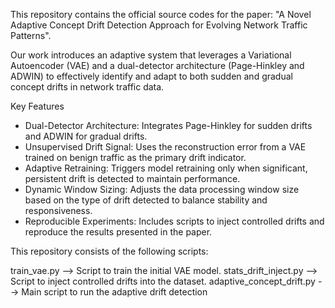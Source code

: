 This repository contains the official source codes for the paper: "A Novel Adaptive Concept Drift Detection Approach for Evolving Network Traffic Patterns".

Our work introduces an adaptive system that leverages a Variational Autoencoder (VAE) and a dual-detector architecture (Page-Hinkley and ADWIN) to effectively identify and adapt to both sudden and gradual concept drifts in network traffic data.

Key Features

-   Dual-Detector Architecture: Integrates Page-Hinkley for sudden drifts and ADWIN for gradual drifts.
-   Unsupervised Drift Signal: Uses the reconstruction error from a VAE trained on benign traffic as the primary drift indicator.
-   Adaptive Retraining: Triggers model retraining only when significant, persistent drift is detected to maintain performance.
-   Dynamic Window Sizing: Adjusts the data processing window size based on the type of drift detected to balance stability and responsiveness.
-   Reproducible Experiments: Includes scripts to inject controlled drifts and reproduce the results presented in the paper.

This repository consists of the following scripts:

train_vae.py                 --> Script to train the initial VAE model.
stats_drift_inject.py        --> Script to inject controlled drifts into the dataset.
adaptive_concept_drift.py    --> Main script to run the adaptive drift detection 
